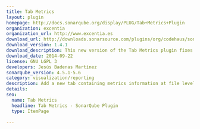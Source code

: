 ```yaml
---
title: Tab Metrics
layout: plugin
homepage: http://docs.sonarqube.org/display/PLUG/Tab+Metrics+Plugin
organization: excentia
organization_url: http://www.excentia.es
download_url: http://downloads.sonarsource.com/plugins/org/codehaus/sonar-plugins/sonar-tab-metrics-plugin/1.4.1/sonar-tab-metrics-plugin-1.4.1.jar
download_version: 1.4.1
download_description: This new version of the Tab Metrics plugin fixes a bug with the data measures visualization.
download_date: 2014-09-22
license: GNU LGPL 3
developers: Jesús Badenas Martínez
sonarqube_version: 4.5.1-5.6
category: visualization/reporting
description: Add a new tab containing metrics information at file level
details: 
seo: 
  name: Tab Metrics
  headline: Tab Metrics - SonarQube Plugin
  type: ItemPage

---
```

